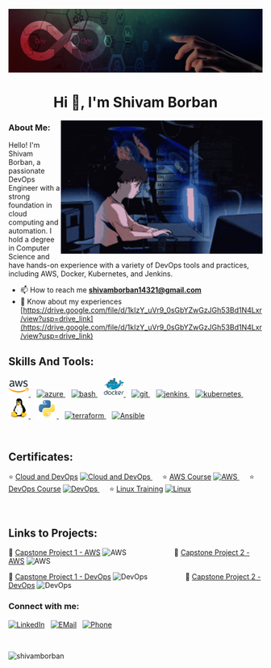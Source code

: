 ![logo](https://github.com/ShivamBorban/ShivamBorban/blob/main/GitHub-Banner.jpg)
<h1 align="center">Hi 👋, I'm Shivam Borban</h1>


<img align="right" alt="coding" width="400" src="https://github.com/ShivamBorban/ShivamBorban/blob/main/GitHub-Gif.gif">

<h3 align="left">About Me:</h3>

Hello! I'm Shivam Borban, a passionate DevOps Engineer with a strong foundation in cloud computing and automation. I hold a degree in Computer Science and have hands-on experience with a variety of DevOps tools and practices, including AWS, Docker, Kubernetes, and Jenkins.

- 📫 How to reach me **shivamborban14321@gmail.com**
- 📄 Know about my experiences [https://drive.google.com/file/d/1kIzY_uVr9_0sGbYZwGzJGh53Bd1N4Lxr/view?usp=drive_link](https://drive.google.com/file/d/1kIzY_uVr9_0sGbYZwGzJGh53Bd1N4Lxr/view?usp=drive_link)


## Skills And Tools:
<p align="left"> 
<a href="https://aws.amazon.com" target="_blank" rel="noreferrer"> <img src="https://raw.githubusercontent.com/devicons/devicon/master/icons/amazonwebservices/amazonwebservices-original-wordmark.svg" alt="aws" width="40" height="40"/> </a> &nbsp;&nbsp;
<a href="https://azure.microsoft.com/en-in/" target="_blank" rel="noreferrer"> <img src="https://www.vectorlogo.zone/logos/microsoft_azure/microsoft_azure-icon.svg" alt="azure" width="40" height="40"/> </a> &nbsp;&nbsp;
<a href="https://www.gnu.org/software/bash/" target="_blank" rel="noreferrer"> <img src="https://img.icons8.com/?size=100&id=9MJf0ngDwS8z&format=png&color=000000" alt="bash" width="40" height="40"/> </a> &nbsp;&nbsp;
<a href="https://www.docker.com/" target="_blank" rel="noreferrer"> <img src="https://raw.githubusercontent.com/devicons/devicon/master/icons/docker/docker-original-wordmark.svg" alt="docker" width="40" height="40"/> </a> &nbsp;&nbsp;
<a href="https://git-scm.com/" target="_blank" rel="noreferrer"> <img src="https://www.vectorlogo.zone/logos/git-scm/git-scm-icon.svg" alt="git" width="40" height="40"/> </a> &nbsp;&nbsp;
<a href="https://www.jenkins.io" target="_blank" rel="noreferrer"> <img src="https://www.vectorlogo.zone/logos/jenkins/jenkins-icon.svg" alt="jenkins" width="40" height="40"/> </a> &nbsp;&nbsp;
<a href="https://kubernetes.io" target="_blank" rel="noreferrer"> <img src="https://www.vectorlogo.zone/logos/kubernetes/kubernetes-icon.svg" alt="kubernetes" width="40" height="40"/> </a> &nbsp;&nbsp;
<a href="https://www.linux.org/" target="_blank" rel="noreferrer"> <img src="https://raw.githubusercontent.com/devicons/devicon/master/icons/linux/linux-original.svg" alt="linux" width="40" height="40"/> </a> &nbsp;&nbsp;
<a href="https://www.python.org" target="_blank" rel="noreferrer"> <img src="https://raw.githubusercontent.com/devicons/devicon/master/icons/python/python-original.svg" alt="python" width="40" height="40"/> </a> &nbsp;&nbsp;
<a href="https://www.terraform.io/" target="_blank" rel="noreferrer"> <img src="https://www.svgrepo.com/show/374122/terraform.svg" alt="terraform" width="40" height="40"/> </a> &nbsp;&nbsp;
<a href="https://www.ansible.com/" target="_blank" rel="noreferrer"> <img src="https://encrypted-tbn0.gstatic.com/images?q=tbn:ANd9GcR2aa1_PJXZW3Xs4-ikSetJn97kpftdMMkOHA&s" alt="Ansible" width="40" height="40"/> </a></p>
<br>

## Certificates:
⭐ [Cloud and DevOps](https://lms.intellipaat.com/certificate-link/?Yz03MjY5ODUmdT0yMjI2NjMmZXh0PTE=) <a href="https://lms.intellipaat.com/certificate-link/?Yz03MjY5ODUmdT0yMjI2NjMmZXh0PTE=" target="_blank" rel="noreferrer"> <img src="https://github.com/ShivamBorban/ShivamBorban/assets/114582670/1d48419e-80b7-4144-9096-2ce962c901f7" alt="Cloud and DevOps" width="60" height="60"/> </a> &nbsp;&nbsp;&nbsp;&nbsp;                    ⭐ [AWS Course](https://lms.intellipaat.com/certificate-link/?Yz1jdXMtOTEyOTExJnU9MjIyNjYzJmV4dD0x) <a href="https://lms.intellipaat.com/certificate-link/?Yz1jdXMtOTEyOTExJnU9MjIyNjYzJmV4dD0x" target="_blank" rel="noreferrer"> <img src="https://img.icons8.com/?size=100&id=33039&format=png&color=000000" alt="AWS" width="50" height="50"/> </a> &nbsp;&nbsp;&nbsp;&nbsp;                 ⭐ [DevOps Course](https://lms.intellipaat.com/certificate-link/?Yz1jdXMtOTEyNDEyJnU9MjIyNjYzJmV4dD0x) <a href="https://lms.intellipaat.com/certificate-link/?Yz1jdXMtOTEyNDEyJnU9MjIyNjYzJmV4dD0x" target="_blank" rel="noreferrer"> <img src="https://github.com/ShivamBorban/ShivamBorban/assets/114582670/40572106-3568-4069-8db5-22e1a2cf3f3d" alt="DevOps" width="50" height="50"/> </a> &nbsp;&nbsp;&nbsp;&nbsp;                ⭐ [Linux Training](https://lms.intellipaat.com/certificate-link/?Yz1jdXMtOTEyNzQ3JnU9MjIyNjYzJmV4dD0x) <a href="https://lms.intellipaat.com/certificate-link/?Yz1jdXMtOTEyNzQ3JnU9MjIyNjYzJmV4dD0x" target="_blank" rel="noreferrer"> <img src="https://img.icons8.com/?size=100&id=17842&format=png&color=000000" alt="Linux" width="50" height="50"/> </a> 

<br>

## Links to Projects:
🌟 [Capstone Project 1 - AWS](https://github.com/ShivamBorban/Capstone-Project-1-AWS-.git)  <img src="https://img.icons8.com/?size=100&id=33039&format=png&color=000000" alt="AWS" width="40" height="40"/> &nbsp;&nbsp;&nbsp;&nbsp;&nbsp;&nbsp; &nbsp;&nbsp;&nbsp;&nbsp;&nbsp;&nbsp; &nbsp;&nbsp;&nbsp;&nbsp;&nbsp;&nbsp; &nbsp;&nbsp;🌟 [Capstone Project 2 - AWS](https://github.com/ShivamBorban/Capstone-Project-2-AWS-.git) <img src="https://img.icons8.com/?size=100&id=33039&format=png&color=000000" alt="AWS" width="40" height="40"/> 

🌟 [Capstone Project 1 - DevOps](https://github.com/ShivamBorban/Capstone-Project-1-Devops-.git) <img src="https://github.com/ShivamBorban/ShivamBorban/assets/114582670/40572106-3568-4069-8db5-22e1a2cf3f3d" alt="DevOps" width="40" height="40"/> &nbsp;&nbsp;&nbsp;&nbsp;&nbsp;&nbsp; &nbsp;&nbsp;&nbsp;&nbsp;&nbsp;&nbsp; &nbsp;&nbsp;&nbsp; 🌟 [Capstone Project 2 - DevOps](https://github.com/ShivamBorban/Capstone-Project-2-Devops-.git) <img src="https://github.com/ShivamBorban/ShivamBorban/assets/114582670/40572106-3568-4069-8db5-22e1a2cf3f3d" alt="DevOps" width="40" height="40"/>


<h3 align="left">Connect with me:</h3>
<p align="left">
<a href="https://www.linkedin.com/in/shivam-borban/" target="blank"><img align="center" src="https://raw.githubusercontent.com/rahuldkjain/github-profile-readme-generator/master/src/images/icons/Social/linked-in-alt.svg" alt="LinkedIn" height="30" width="40" /></a> &nbsp; <a href="mailto:shivamborban14321@gmail.com" target="blank"><img align="center" src="https://img.icons8.com/?size=100&id=eFPBXQop6V2m&format=png&color=000000" alt="EMail" height="40" width="40" /></a> &nbsp; <a href="tel:+919111715710" target="blank"><img align="center" src="https://github.com/ShivamBorban/ShivamBorban/assets/114582670/5f8ac4df-70f1-4394-9026-32f0b63b8eb1" alt="Phone" height="40" width="40" /></a>
</p> <br>

<p align="left"> <img src="https://komarev.com/ghpvc/?username=shivamborban&label=Profile%20views&color=0e75b6&style=flat" alt="shivamborban" /> </p>


